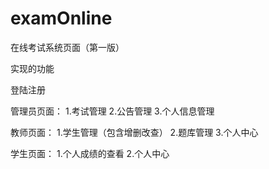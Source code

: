 # examOnline
在线考试系统页面（第一版）

实现的功能

登陆注册

管理员页面：
1.考试管理  2.公告管理  3.个人信息管理  

教师页面：
1.学生管理（包含增删改查）  2.题库管理  3.个人中心

学生页面：
1.个人成绩的查看
2.个人中心

